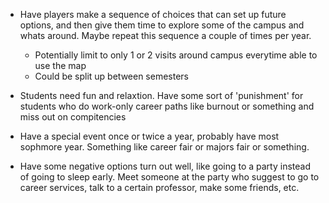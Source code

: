 - Have players make a sequence of choices that can set up future options, and then give them time to explore some of the campus and whats around. Maybe repeat this sequence a couple of times per year.
	- Potentially limit to only 1 or 2 visits around campus everytime able to use the map
	- Could be split up between semesters
	

- Students need fun and relaxtion. Have some sort of 'punishment' for students who do work-only career paths like burnout or something and miss out on compitencies

- Have a special event once or twice a year, probably have most sophmore year. Something like career fair or majors fair or something.

- Have some negative options turn out well, like going to a party instead of going to sleep early. Meet someone at the party who suggest to go to career services, talk to a certain professor, make some friends, etc.

